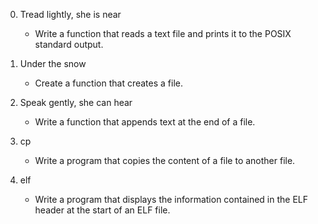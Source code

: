 0. Tread lightly, she is near
	- Write a function that reads a text file and prints it to the POSIX standard output.

1. Under the snow
	- Create a function that creates a file.

2. Speak gently, she can hear
	- Write a function that appends text at the end of a file.

3. cp
	- Write a program that copies the content of a file to another file.

4. elf
	- Write a program that displays the information contained in the ELF header at the start of an ELF file.
